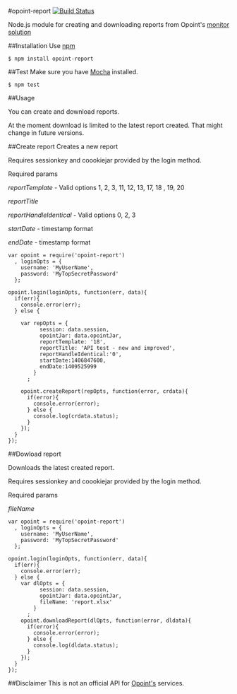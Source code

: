 #opoint-report [![Build Status](https://travis-ci.org/zrrrzzt/opoint-report.svg?branch=master)](https://travis-ci.org/zrrrzzt/opoint-report)

Node.js module for creating and downloading reports from Opoint's [monitor solution](http://monitor2.opoint.com/)

##Installation
Use [npm](https://www.npmjs.org/)

```
$ npm install opoint-report
```

##Test
Make sure you have [Mocha](https://www.npmjs.org/package/mocha) installed.

```
$ npm test
```

##Usage

You can create and download reports.

At the moment download is limited to the latest report created. That might change in future versions.

##Create report
Creates a new report

Requires sessionkey and coookiejar provided by the login method.

Required params

*reportTemplate* - Valid options 1, 2, 3, 11, 12, 13, 17, 18 , 19, 20

*reportTitle*

*reportHandleIdentical* - Valid options 0, 2, 3

*startDate* - timestamp format

*endDate* - timestamp format


```
var opoint = require('opoint-report')
  , loginOpts = {
    username: 'MyUserName',
    password: 'MyTopSecretPassword'
  };

opoint.login(loginOpts, function(err, data){
  if(err){
    console.error(err);
  } else {

    var repOpts = {
          session: data.session,
          opointJar: data.opointJar,
          reportTemplate: '18',
          reportTitle: 'API test - new and improved',
          reportHandleIdentical:'0',
          startDate:1406847600,
          endDate:1409525999
        }
      ;

    opoint.createReport(repOpts, function(error, crdata){
      if(error){
        console.error(error);
      } else {
        console.log(crdata.status);
      }
    });
  }
});
```

##Dowload report

Downloads the latest created report.

Requires sessionkey and coookiejar provided by the login method.

Required params

*fileName*

```
var opoint = require('opoint-report')
  , loginOpts = {
    username: 'MyUserName',
    password: 'MyTopSecretPassword'
  };

opoint.login(loginOpts, function(err, data){
  if(err){
    console.error(err);
  } else {
    var dlOpts = {
          session: data.session,
          opointJar: data.opointJar,
          fileName: 'report.xlsx'
        }
      ;
    opoint.downloadReport(dlOpts, function(error, dldata){
      if(error){
        console.error(error);
      } else {
        console.log(dldata.status);
      }
    });
  }
});
```

##Disclaimer
This is not an official API for [Opoint's](http://opoint.no/) services.